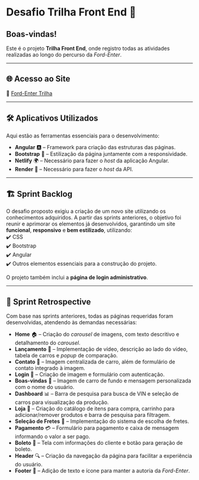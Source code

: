# Desafio Trilha Front End 🚀  

## Boas-vindas!   
Este é o projeto **Trilha Front End**, onde registro todas as atividades realizadas ao longo do percurso da *Ford-Enter*.  

---

## 🌐 Acesso ao Site  
🔗 [Ford-Enter Trilha](https://ford-enter-trilha.netlify.app/home)  

---

## 🛠 Aplicativos Utilizados  
Aqui estão as ferramentas essenciais para o desenvolvimento:  

- **Angular** 🅰️ – Framework para criação das estruturas das páginas.  
- **Bootstrap** 🎨 – Estilização da página juntamente com a responsividade.  
- **Netlify** 🌍 – Necessário para fazer o *host* da aplicação Angular.  
- **Render** 🔗 – Necessário para fazer o *host* da API.  

---

## 🏗 Sprint Backlog  
O desafio proposto exigiu a criação de um novo site utilizando os conhecimentos adquiridos. A partir das sprints anteriores, o objetivo foi reunir e aprimorar os elementos já desenvolvidos, garantindo um site **funcional**, **responsivo** e **bem estilizado**, utilizando:  
✔️ CSS  
✔️ Bootstrap  
✔️ Angular  
✔️ Outros elementos essenciais para a construção do projeto.  

O projeto também inclui a **página de login administrativo**.  

---

## 🔄 Sprint Retrospective  
Com base nas sprints anteriores, todas as páginas requeridas foram desenvolvidas, atendendo às demandas necessárias:  

- **Home** 🏠 – Criação do *carousel* de imagens, com texto descritivo e detalhamento do *carousel*.  
- **Lançamento** 🚗 – Implementação de vídeo, descrição ao lado do vídeo, tabela de carros e *popup* de comparação.  
- **Contato** 📩 – Imagem centralizada de carro, além de formulário de contato integrado à imagem.  
- **Login** 🔑 – Criação de imagem e formulário com autenticação.  
- **Boas-vindas** 🎉 – Imagem de carro de fundo e mensagem personalizada com o nome do usuário.  
- **Dashboard** 📊 – Barra de pesquisa para busca de VIN e seleção de carros para visualização da produção.  
- **Loja** 🛒 – Criação do catálogo de itens para compra, carrinho para adicionar/remover produtos e barra de pesquisa para filtragem.  
- **Seleção de Fretes** 🚚 – Implementação do sistema de escolha de fretes.  
- **Pagamento** 💳 – Formulário para pagamento e caixa de mensagem informando o valor a ser pago.  
- **Boleto** 🏦 – Tela com informações do cliente e botão para geração de boleto.  
- **Header** 🔍 – Criação da navegação da página para facilitar a experiência do usuário.  
- **Footer** 🏁 – Adição de texto e ícone para manter a autoria da *Ford-Enter*.  


